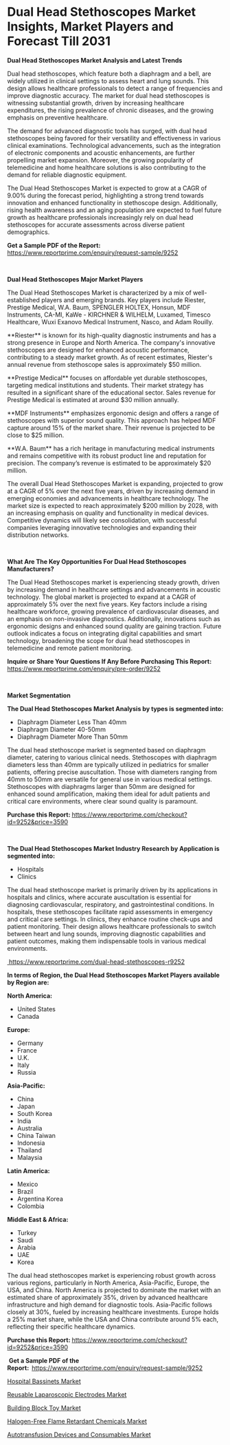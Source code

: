 <p><h1>Dual Head Stethoscopes Market Insights, Market Players and Forecast Till 2031</h1></p><p><strong>Dual Head Stethoscopes Market Analysis and Latest Trends</strong></p>
<p><p>Dual head stethoscopes, which feature both a diaphragm and a bell, are widely utilized in clinical settings to assess heart and lung sounds. This design allows healthcare professionals to detect a range of frequencies and improve diagnostic accuracy. The market for dual head stethoscopes is witnessing substantial growth, driven by increasing healthcare expenditures, the rising prevalence of chronic diseases, and the growing emphasis on preventive healthcare.</p><p>The demand for advanced diagnostic tools has surged, with dual head stethoscopes being favored for their versatility and effectiveness in various clinical examinations. Technological advancements, such as the integration of electronic components and acoustic enhancements, are further propelling market expansion. Moreover, the growing popularity of telemedicine and home healthcare solutions is also contributing to the demand for reliable diagnostic equipment.</p><p>The Dual Head Stethoscopes Market is expected to grow at a CAGR of 9.00% during the forecast period, highlighting a strong trend towards innovation and enhanced functionality in stethoscope design. Additionally, rising health awareness and an aging population are expected to fuel future growth as healthcare professionals increasingly rely on dual head stethoscopes for accurate assessments across diverse patient demographics.</p></p>
<p><strong>Get a Sample PDF of the Report:&nbsp;</strong> <a href="https://www.reportprime.com/enquiry/request-sample/9252">https://www.reportprime.com/enquiry/request-sample/9252</a></p>
<p>&nbsp;</p>
<p><strong>Dual Head Stethoscopes Major Market Players</strong></p>
<p><p>The Dual Head Stethoscopes Market is characterized by a mix of well-established players and emerging brands. Key players include Riester, Prestige Medical, W.A. Baum, SPENGLER HOLTEX, Honsun, MDF Instruments, CA-MI, KaWe - KIRCHNER & WILHELM, Luxamed, Timesco Healthcare, Wuxi Exanovo Medical Instrument, Nasco, and Adam Rouilly.</p><p>**Riester** is known for its high-quality diagnostic instruments and has a strong presence in Europe and North America. The company's innovative stethoscopes are designed for enhanced acoustic performance, contributing to a steady market growth. As of recent estimates, Riester's annual revenue from stethoscope sales is approximately $50 million.</p><p>**Prestige Medical** focuses on affordable yet durable stethoscopes, targeting medical institutions and students. Their market strategy has resulted in a significant share of the educational sector. Sales revenue for Prestige Medical is estimated at around $30 million annually.</p><p>**MDF Instruments** emphasizes ergonomic design and offers a range of stethoscopes with superior sound quality. This approach has helped MDF capture around 15% of the market share. Their revenue is projected to be close to $25 million.</p><p>**W.A. Baum** has a rich heritage in manufacturing medical instruments and remains competitive with its robust product line and reputation for precision. The company’s revenue is estimated to be approximately $20 million.</p><p>The overall Dual Head Stethoscopes Market is expanding, projected to grow at a CAGR of 5% over the next five years, driven by increasing demand in emerging economies and advancements in healthcare technology. The market size is expected to reach approximately $200 million by 2028, with an increasing emphasis on quality and functionality in medical devices. Competitive dynamics will likely see consolidation, with successful companies leveraging innovative technologies and expanding their distribution networks.</p></p>
<p>&nbsp;</p>
<p><strong>What Are The Key Opportunities For Dual Head Stethoscopes Manufacturers?</strong></p>
<p><p>The Dual Head Stethoscopes market is experiencing steady growth, driven by increasing demand in healthcare settings and advancements in acoustic technology. The global market is projected to expand at a CAGR of approximately 5% over the next five years. Key factors include a rising healthcare workforce, growing prevalence of cardiovascular diseases, and an emphasis on non-invasive diagnostics. Additionally, innovations such as ergonomic designs and enhanced sound quality are gaining traction. Future outlook indicates a focus on integrating digital capabilities and smart technology, broadening the scope for dual head stethoscopes in telemedicine and remote patient monitoring.</p></p>
<p><strong>Inquire or Share Your Questions If Any Before Purchasing This Report:</strong> <a href="https://www.reportprime.com/enquiry/pre-order/9252">https://www.reportprime.com/enquiry/pre-order/9252</a></p>
<p>&nbsp;</p>
<p><strong>Market Segmentation</strong></p>
<p><strong>The Dual Head Stethoscopes Market Analysis by types is segmented into:</strong></p>
<p><ul><li>Diaphragm Diameter Less Than 40mm</li><li>Diaphragm Diameter 40-50mm</li><li>Diaphragm Diameter More Than 50mm</li></ul></p>
<p><p>The dual head stethoscope market is segmented based on diaphragm diameter, catering to various clinical needs. Stethoscopes with diaphragm diameters less than 40mm are typically utilized in pediatrics for smaller patients, offering precise auscultation. Those with diameters ranging from 40mm to 50mm are versatile for general use in various medical settings. Stethoscopes with diaphragms larger than 50mm are designed for enhanced sound amplification, making them ideal for adult patients and critical care environments, where clear sound quality is paramount.</p></p>
<p><strong>Purchase this Report:&nbsp;</strong><a href="https://www.reportprime.com/checkout?id=9252&price=3590">https://www.reportprime.com/checkout?id=9252&price=3590</a></p>
<p>&nbsp;</p>
<p><strong>The Dual Head Stethoscopes Market Industry Research by Application is segmented into:</strong></p>
<p><ul><li>Hospitals</li><li>Clinics</li></ul></p>
<p><p>The dual head stethoscope market is primarily driven by its applications in hospitals and clinics, where accurate auscultation is essential for diagnosing cardiovascular, respiratory, and gastrointestinal conditions. In hospitals, these stethoscopes facilitate rapid assessments in emergency and critical care settings. In clinics, they enhance routine check-ups and patient monitoring. Their design allows healthcare professionals to switch between heart and lung sounds, improving diagnostic capabilities and patient outcomes, making them indispensable tools in various medical environments.</p></p>
<p><a href="https://www.reportprime.com/dual-head-stethoscopes-r9252">&nbsp;https://www.reportprime.com/dual-head-stethoscopes-r9252</a></p>
<p><strong>In terms of Region, the Dual Head Stethoscopes Market Players available by Region are:</strong></p>
<p>
    <p> <strong> North America: </strong>
        <ul>
            <li>United States</li>
            <li>Canada</li>
        </ul>
        </p> 
    <p> <strong> Europe: </strong>
        <ul>
            <li>Germany</li>
            <li>France</li>
            <li>U.K.</li>
            <li>Italy</li>
            <li>Russia</li>
        </ul>
        </p> 
    <p> <strong> Asia-Pacific: </strong>
        <ul>
            <li>China</li>
            <li>Japan</li>
            <li>South Korea</li>
            <li>India</li>
            <li>Australia</li>
            <li>China Taiwan</li>
            <li>Indonesia</li>
            <li>Thailand</li>
            <li>Malaysia</li>
        </ul>
        </p> 
    <p> <strong> Latin America: </strong>
        <ul>
            <li>Mexico</li>
            <li>Brazil</li>
            <li>Argentina Korea</li>
            <li>Colombia</li>
        </ul>
        </p> 
    <p> <strong> Middle East & Africa: </strong>
        <ul>
            <li>Turkey</li>
            <li>Saudi</li>
            <li>Arabia</li>
            <li>UAE</li>
            <li>Korea</li>
        </ul>
    </p>
    </p>
<p><p>The dual head stethoscopes market is experiencing robust growth across various regions, particularly in North America, Asia-Pacific, Europe, the USA, and China. North America is projected to dominate the market with an estimated share of approximately 35%, driven by advanced healthcare infrastructure and high demand for diagnostic tools. Asia-Pacific follows closely at 30%, fueled by increasing healthcare investments. Europe holds a 25% market share, while the USA and China contribute around 5% each, reflecting their specific healthcare dynamics.</p></p>
<p><strong>Purchase this Report: </strong><a href="https://www.reportprime.com/checkout?id=9252&price=3590">https://www.reportprime.com/checkout?id=9252&price=3590</a></p>
<p>&nbsp;<strong>Get a Sample PDF of the Report:&nbsp;&nbsp;</strong><a href="https://www.reportprime.com/enquiry/request-sample/9252">https://www.reportprime.com/enquiry/request-sample/9252</a></p>
<p><strong></strong></p>
<p><p><a href="https://github.com/SamiaHussain82/Market-Research-Report-List-1/blob/main/hospital-bassinets-market.md">Hospital Bassinets Market</a></p><p><a href="https://issuu.com/reportprime-2/docs/reusable-laparoscopic-electrodes-ma_4a7d0d62b1c862">Reusable Laparoscopic Electrodes Market</a></p><p><a href="https://www.linkedin.com/pulse/building-block-toy-market-investigation-industry-evolution-6v5ec?trackingId=MTY5G5LIRfmUf4SfTh80UA%3D%3D">Building Block Toy Market</a></p><p><a href="https://medium.com/@graceturner587/the-halogen-free-flame-retardant-chemicals-market-is-experiencing-higher-than-anticipated-demand-68bfc90c5787">Halogen-Free Flame Retardant Chemicals Market</a></p><p><a href="https://medium.com/@graceturner587/the-global-autotransfusion-devices-and-consumables-market-is-projected-to-experience-an-annual-0f684713acc1">Autotransfusion Devices and Consumables Market</a></p></p>